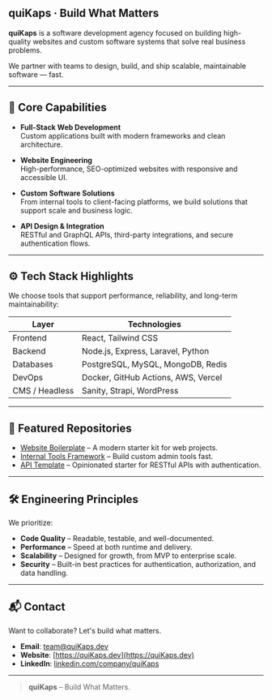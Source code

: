 ## quiKaps · Build What Matters

**quiKaps** is a software development agency focused on building high-quality websites and custom software systems that solve real business problems.

We partner with teams to design, build, and ship scalable, maintainable software — fast.

---

## 🧩 Core Capabilities

- **Full-Stack Web Development**  
  Custom applications built with modern frameworks and clean architecture.

- **Website Engineering**  
  High-performance, SEO-optimized websites with responsive and accessible UI.

- **Custom Software Solutions**  
  From internal tools to client-facing platforms, we build solutions that support scale and business logic.

- **API Design & Integration**  
  RESTful and GraphQL APIs, third-party integrations, and secure authentication flows.

---

## ⚙️ Tech Stack Highlights

We choose tools that support performance, reliability, and long-term maintainability:

| Layer        | Technologies                            |
|-------------|------------------------------------------|
| Frontend     | React, Tailwind CSS |
| Backend      | Node.js, Express, Laravel, Python |
| Databases    | PostgreSQL, MySQL, MongoDB, Redis        |
| DevOps       | Docker, GitHub Actions, AWS, Vercel      |
| CMS / Headless | Sanity, Strapi, WordPress            |

---

## 📁 Featured Repositories

- [Website Boilerplate](https://github.com/quickApps/website-boilerplate) – A modern starter kit for web projects.
- [Internal Tools Framework](https://github.com/quickApps/internal-tools-framework) – Build custom admin tools fast.
- [API Template](https://github.com/quickApps/api-template) – Opinionated starter for RESTful APIs with authentication.

---

## 🛠 Engineering Principles

We prioritize:

- **Code Quality** – Readable, testable, and well-documented.
- **Performance** – Speed at both runtime and delivery.
- **Scalability** – Designed for growth, from MVP to enterprise scale.
- **Security** – Built-in best practices for authentication, authorization, and data handling.

---

## 📬 Contact

Want to collaborate? Let's build what matters.

- **Email**: [team@quiKaps.dev](mailto:team@quiKaps.dev)  
- **Website**: [https://quiKaps.dev](https://quiKaps.dev)  
- **LinkedIn**: [linkedin.com/company/quiKaps](https://linkedin.com/company/quiKaps)

---

> **quiKaps** – Build What Matters.
